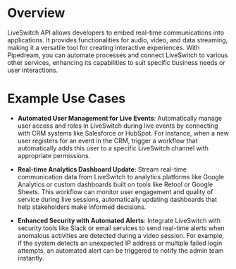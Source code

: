 # Overview

LiveSwitch API allows developers to embed real-time communications into applications. It provides functionalities for audio, video, and data streaming, making it a versatile tool for creating interactive experiences. With Pipedream, you can automate processes and connect LiveSwitch to various other services, enhancing its capabilities to suit specific business needs or user interactions.

# Example Use Cases

- **Automated User Management for Live Events**: Automatically manage user access and roles in LiveSwitch during live events by connecting with CRM systems like Salesforce or HubSpot. For instance, when a new user registers for an event in the CRM, trigger a workflow that automatically adds this user to a specific LiveSwitch channel with appropriate permissions.

- **Real-time Analytics Dashboard Update**: Stream real-time communication data from LiveSwitch to analytics platforms like Google Analytics or custom dashboards built on tools like Retool or Google Sheets. This workflow can monitor user engagement and quality of service during live sessions, automatically updating dashboards that help stakeholders make informed decisions.

- **Enhanced Security with Automated Alerts**: Integrate LiveSwitch with security tools like Slack or email services to send real-time alerts when anomalous activities are detected during a video session. For example, if the system detects an unexpected IP address or multiple failed login attempts, an automated alert can be triggered to notify the admin team instantly.
